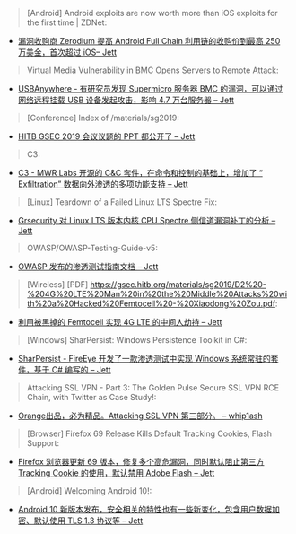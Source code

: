 > [Android] Android exploits are now worth more than iOS exploits for the first time | ZDNet: 


* [漏洞收购商 Zerodium 提高 Android Full Chain 利用链的收购价到最高 250 万美金，首次超过 iOS– Jett](https://www.zdnet.com/article/android-exploits-are-now-worth-more-than-ios-exploits-for-the-first-time/)



> Virtual Media Vulnerability in BMC Opens Servers to Remote Attack: 


* [USBAnywhere - 有研究员发现 Supermicro 服务器 BMC 的漏洞，可以通过网络远程挂载 USB 设备发起攻击，影响 4.7 万台服务器 – Jett](https://eclypsium.com/2019/09/03/usbanywhere-bmc-vulnerability-opens-servers-to-remote-attack/)



> [Conference] Index of /materials/sg2019: 


* [HITB GSEC 2019 会议议题的 PPT 都公开了 – Jett](https://gsec.hitb.org/materials/sg2019/)



> C3: 


* [C3 - MWR Labs 开源的 C&C 套件，在命令和控制的基础上，增加了 “ Exfiltration” 数据向外渗透的多项功能支持 – Jett](https://labs.mwrinfosecurity.com/tools/c3)



> [Linux] Teardown of a Failed Linux LTS Spectre Fix: 


* [Grsecurity 对 Linux LTS 版本内核 CPU Spectre 侧信道漏洞补丁的分析 – Jett](https://grsecurity.net/teardown_of_a_failed_linux_lts_spectre_fix.php)



> OWASP/OWASP-Testing-Guide-v5: 


* [OWASP 发布的渗透测试指南文档 – Jett](https://github.com/OWASP/OWASP-Testing-Guide-v5)



> [Wireless] [PDF] https://gsec.hitb.org/materials/sg2019/D2%20-%204G%20LTE%20Man%20in%20the%20Middle%20Attacks%20with%20a%20Hacked%20Femtocell%20-%20Xiaodong%20Zou.pdf: 


* [利用被黑掉的 Femtocell 实现 4G LTE 的中间人劫持 – Jett](https://gsec.hitb.org/materials/sg2019/D2%20-%204G%20LTE%20Man%20in%20the%20Middle%20Attacks%20with%20a%20Hacked%20Femtocell%20-%20Xiaodong%20Zou.pdf)



> [Windows] SharPersist: Windows Persistence Toolkit in C#: 


* [SharPersist - FireEye 开发了一款渗透测试中实现 Windows 系统常驻的套件，基于 C# 编写的 – Jett](http://www.fireeye.com/blog/threat-research/2019/09/sharpersist-windows-persistence-toolkit.html)



> Attacking SSL VPN - Part 3: The Golden Pulse Secure SSL VPN RCE Chain, with Twitter as Case Study!: 


* [Orange出品，必为精品。Attacking SSL VPN 第三部分。 – whip1ash](https://blog.orange.tw/2019/09/attacking-ssl-vpn-part-3-golden-pulse-secure-rce-chain.html)



> [Browser] Firefox 69 Release Kills Default Tracking Cookies, Flash Support: 


* [Firefox 浏览器更新 69 版本，修复多个高危漏洞，同时默认阻止第三方 Tracking Cookie 的使用，默认禁用 Adobe Flash – Jett](https://threatpost.com/firefox-69-tracking-cookies-flash-support/147931/)



> [Android] Welcoming Android 10!: 


* [Android 10 新版本发布，安全相关的特性也有一些新变化，包含用户数据加密、默认使用 TLS 1.3 协议等 – Jett](https://goo.gle/2ZKBOom)
